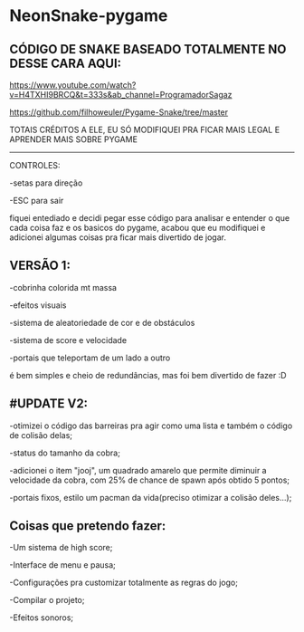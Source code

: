 # NeonSnake-pygame

CÓDIGO DE SNAKE BASEADO TOTALMENTE NO DESSE CARA AQUI:
-----------------------------------------------------------------------------------------

https://www.youtube.com/watch?v=H4TXHI9BRCQ&t=333s&ab_channel=ProgramadorSagaz

https://github.com/filhoweuler/Pygame-Snake/tree/master

TOTAIS CRÉDITOS A ELE, EU SÓ MODIFIQUEI PRA FICAR MAIS LEGAL E APRENDER MAIS SOBRE PYGAME

------------------------------------------------------------------------------------------

CONTROLES:

-setas para direção

-ESC para sair


fiquei entediado e decidi pegar esse código para analisar e entender o que cada coisa
faz e os basicos do pygame, acabou que eu modifiquei e adicionei algumas coisas pra 
ficar mais divertido de jogar.

VERSÃO 1:
--------
-cobrinha colorida mt massa

-efeitos visuais

-sistema de aleatoriedade de cor e de obstáculos

-sistema de score e velocidade

-portais que teleportam de um lado a outro


é bem simples e cheio de redundâncias, mas foi bem divertido de fazer :D


#UPDATE V2:
------------

-otimizei o código das barreiras pra agir como uma lista e também o código de colisão delas;

-status do tamanho da cobra;

-adicionei o item "jooj", um quadrado amarelo que permite diminuir a velocidade da cobra, com 25% de chance de spawn após obtido 5 pontos;

-portais fixos, estilo um pacman da vida(preciso otimizar a colisão deles...);


Coisas que pretendo fazer:
-------

-Um sistema de high score;

-Interface de menu e pausa;

-Configurações pra customizar totalmente as regras do jogo;

-Compilar o projeto;

-Efeitos sonoros;
